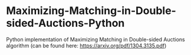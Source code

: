 # Maximizing-Matching-in-Double-sided-Auctions-Python
Python implementation of Maximizing Matching in Double-sided Auctions algorithm (can be found here: https://arxiv.org/pdf/1304.3135.pdf)
